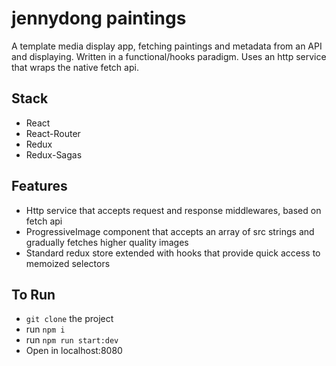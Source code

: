 # jennydong paintings
A template media display app, fetching paintings and metadata from an API and displaying. Written in a functional/hooks paradigm. Uses an http service that wraps the native fetch api.

## Stack
- React
- React-Router
- Redux
- Redux-Sagas

## Features
- Http service that accepts request and response middlewares, based on fetch api
- ProgressiveImage component that accepts an array of src strings and gradually fetches higher quality images
- Standard redux store extended with hooks that provide quick access to memoized selectors

## To Run
- `git clone` the project
- run `npm i`
- run `npm run start:dev`
- Open in localhost:8080
